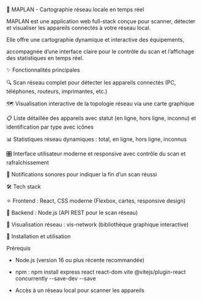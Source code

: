 🚀 MAPLAN - Cartographie réseau locale en temps réel

MAPLAN est une application web full-stack conçue pour scanner, détecter et visualiser les appareils connectés à votre réseau local. 

Elle offre une cartographie dynamique et interactive des équipements, 

accompagnée d’une interface claire pour le contrôle du scan et l’affichage des statistiques en temps réel.


✨ Fonctionnalités principales

🔍 Scan réseau complet pour détecter les appareils connectés (PC, téléphones, routeurs, imprimantes, etc.)

🗺️ Visualisation interactive de la topologie réseau via une carte graphique

📋 Liste détaillée des appareils avec statut (en ligne, hors ligne, inconnu) et identification par type avec icônes

📊 Statistiques réseau dynamiques : total, en ligne, hors ligne, inconnus

🎛️ Interface utilisateur moderne et responsive avec contrôle du scan et rafraîchissement

🔔 Notifications sonores pour indiquer la fin d’un scan réussi


🛠️ Tech stack

⚛️ Frontend : React, CSS moderne (Flexbox, cartes, responsive design)

🚀 Backend : Node.js (API REST pour le scan réseau)

🎨 Visualisation réseau : vis-network (bibliothèque graphique interactive)


🚀 Installation et utilisation

Prérequis

- Node.js (version 16 ou plus récente recommandée)

- npm : npm install express react react-dom vite @vitejs/plugin-react concurrently --save-dev --save

- Accès à un réseau local pour scanner les appareils

